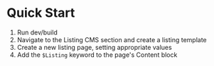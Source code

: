 # Quick Start

1. Run dev/build
2. Navigate to the Listing CMS section and create a listing template
3. Create a new listing page, setting appropriate values
4. Add the `$Listing` keyword to the page's Content block
